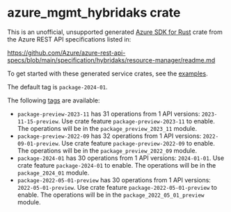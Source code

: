 # azure_mgmt_hybridaks crate

This is an unofficial, unsupported generated [Azure SDK for Rust](https://github.com/Azure/azure-sdk-for-rust/tree/legacy) crate from the Azure REST API specifications listed in:

https://github.com/Azure/azure-rest-api-specs/blob/main/specification/hybridaks/resource-manager/readme.md

To get started with these generated service crates, see the [examples](https://github.com/Azure/azure-sdk-for-rust/blob/legacy/services/README.md#examples).

The default tag is `package-2024-01`.

The following [tags](https://github.com/Azure/azure-sdk-for-rust/blob/legacy/services/tags.md) are available:

- `package-preview-2023-11` has 31 operations from 1 API versions: `2023-11-15-preview`. Use crate feature `package-preview-2023-11` to enable. The operations will be in the `package_preview_2023_11` module.
- `package-preview-2022-09` has 32 operations from 1 API versions: `2022-09-01-preview`. Use crate feature `package-preview-2022-09` to enable. The operations will be in the `package_preview_2022_09` module.
- `package-2024-01` has 30 operations from 1 API versions: `2024-01-01`. Use crate feature `package-2024-01` to enable. The operations will be in the `package_2024_01` module.
- `package-2022-05-01-preview` has 30 operations from 1 API versions: `2022-05-01-preview`. Use crate feature `package-2022-05-01-preview` to enable. The operations will be in the `package_2022_05_01_preview` module.